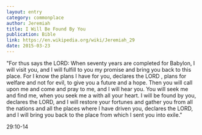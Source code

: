 ```yaml
---
layout: entry
category: commonplace
author: Jeremiah
title: I Will Be Found By You
publication: Bible
link: https://en.wikipedia.org/wiki/Jeremiah_29
date: 2015-03-23
---
```


"For thus says the LORD: When seventy years are completed for Babylon, I will visit you, and I will fulfill to you my promise and bring you back to this place. For I know the plans I have for you, declares the LORD , plans for welfare and not for evil, to give you a future and a hope. Then you will call upon me and come and pray to me, and I will hear you. You will seek me and find me, when you seek me a with all your heart. I will be found by you, declares the LORD, and I will restore your fortunes and gather you from all the nations and all the places where I have driven you, declares the LORD, and I will bring you back to the place from which I sent you into exile."

29:10-14